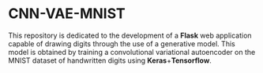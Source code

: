 # CNN-VAE-MNIST

This repository is dedicated to the development of a **Flask** web application capable of drawing digits through the use of a generative model. This model is obtained by training a convolutional variational autoencoder on the MNIST dataset of handwritten digits using **Keras**+**Tensorflow**.
